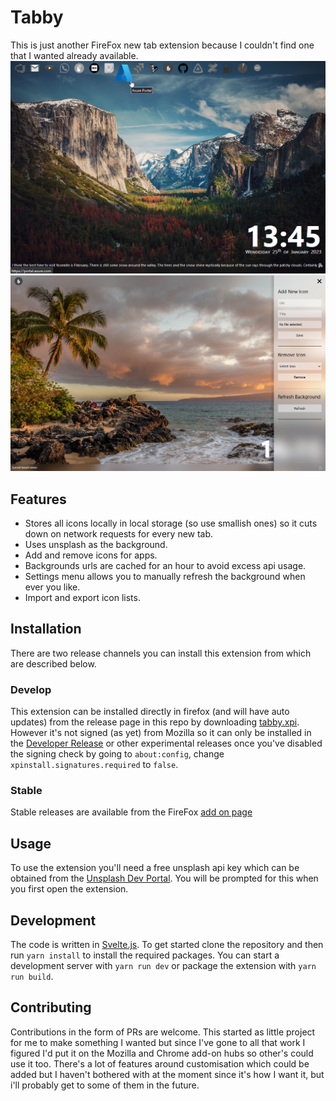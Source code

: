 # Tabby
This is just another FireFox new tab extension because I couldn't find one that I wanted already available.
![Screen Shot](docs/screen-shot.png)
![Screen Shot Menu](docs/screen-shot_menu.png)

## Features 
- Stores all icons locally in local storage (so use smallish ones) so it cuts down on network requests for every new tab.
- Uses unsplash as the background.
- Add and remove icons for apps.
- Backgrounds urls are cached for an hour to avoid excess api usage.
- Settings menu allows you to manually refresh the background when ever you like.
- Import and export icon lists.

## Installation
There are two release channels you can install this extension from which are described below.

### Develop
This extension can be installed directly in firefox (and will have auto updates) from the release page in this repo by downloading [tabby.xpi](https://github.com/RobbieLD/tabby/releases/latest/download/tabby.xpi). However it's not signed (as yet) from Mozilla so it can only be installed in the [Developer Release](https://www.mozilla.org/en-US/firefox/developer/) or other experimental releases once you've disabled the signing check by going to `about:config`, change `xpinstall.signatures.required` to `false`.

### Stable
Stable releases are available from the FireFox [add on page](https://addons.mozilla.org/en-US/firefox/addon/tabby/)

## Usage
To use the extension you'll need a free unsplash api key which can be obtained from the [Unsplash Dev Portal](https://unsplash.com/developers). You will be prompted for this when you first open the extension.

## Development
The code is written in [Svelte.js](https://svelte.dev/). To get started clone the repository and then run `yarn install` to install the required packages. You can start a development server with `yarn run dev` or package the extension with `yarn run build`.

## Contributing
Contributions in the form of PRs are welcome. This started as little project for me to make something I wanted but since I've gone to all that work I figured I'd put it on the Mozilla and Chrome add-on hubs so other's could use it too. There's a lot of features around customisation which could be added but I haven't bothered with at the moment since it's how I want it, but i'll probably get to some of them in the future. 

